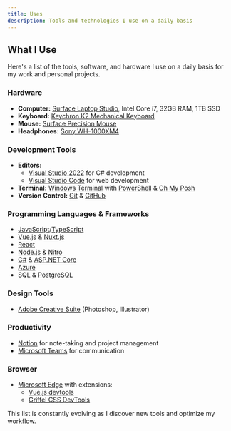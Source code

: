 ```yaml
---
title: Uses
description: Tools and technologies I use on a daily basis
---
```


## What I Use

<p class="font-mono">
Here's a list of the tools, software, and hardware I use on a daily basis for my work and personal projects.
</p>

### Hardware

- **Computer:** [Surface Laptop Studio](https://www.microsoft.com/surface/business/surface-laptop-studio), Intel Core i7, 32GB RAM, 1TB SSD
- **Keyboard:** [Keychron K2 Mechanical Keyboard](https://www.keychron.com/products/keychron-k2-wireless-mechanical-keyboard)
- **Mouse:** [Surface Precision Mouse](https://www.microsoft.com/en-us/d/surface-precision-mouse/8qc5p0d8ddjt)
- **Headphones:** [Sony WH-1000XM4](https://electronics.sony.com/audio/headphones/headband/p/wh1000xm4-b)

### Development Tools

- **Editors:**
  - [Visual Studio 2022](https://visualstudio.microsoft.com/) for C# development
  - [Visual Studio Code](https://code.visualstudio.com/) for web development
- **Terminal:** [Windows Terminal](https://github.com/microsoft/terminal) with [PowerShell](https://github.com/PowerShell/PowerShell) & [Oh My Posh](https://ohmyposh.dev/)
- **Version Control:** [Git](https://git-scm.com/) & [GitHub](https://github.com/)

### Programming Languages & Frameworks

- [JavaScript](https://developer.mozilla.org/en-US/docs/Web/JavaScript)/[TypeScript](https://www.typescriptlang.org/)
- [Vue.js](https://vuejs.org/) & [Nuxt.js](https://nuxt.com/)
- [React](https://reactjs.org/)
- [Node.js](https://nodejs.org/) & [Nitro](https://nitro.unjs.io/)
- [C#](https://docs.microsoft.com/en-us/dotnet/csharp/) & [ASP.NET Core](https://dotnet.microsoft.com/apps/aspnet)
- [Azure](https://azure.microsoft.com/)
- SQL & [PostgreSQL](https://www.postgresql.org/)

### Design Tools

- [Adobe Creative Suite](https://www.adobe.com/creativecloud.html) (Photoshop, Illustrator)

### Productivity

- [Notion](https://www.notion.so/) for note-taking and project management
- [Microsoft Teams](https://www.microsoft.com/microsoft-teams/) for communication

### Browser

- [Microsoft Edge](https://www.microsoft.com/en-us/edge/welcome) with extensions:
  - [Vue.js devtools](https://chrome.google.com/webstore/detail/vuejs-devtools/nhdogjmejiglipccpnnnanhbledajbpd)
  - [Griffel CSS DevTools](https://chrome.google.com/webstore/detail/griffel-devtools/bejhagjehnpgagkaaeehdpdadbmbipig)

This list is constantly evolving as I discover new tools and optimize my workflow.
